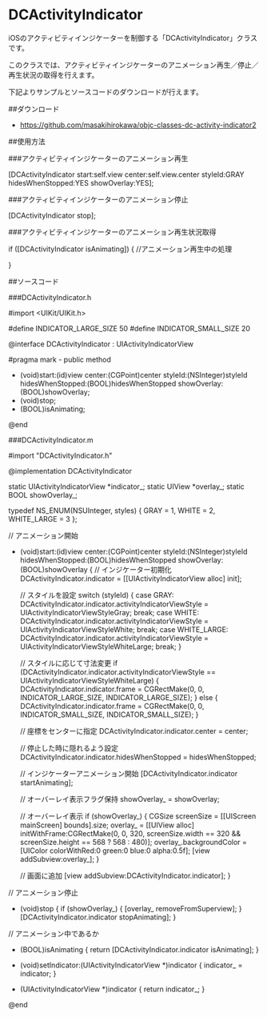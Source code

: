 DCActivityIndicator
===================================

iOSのアクティビティインジケーターを制御する「DCActivityIndicator」クラスです。

このクラスでは、アクティビティインジケーターのアニメーション再生／停止／再生状況の取得を行えます。

下記よりサンプルとソースコードのダウンロードが行えます。

##ダウンロード

- <https://github.com/masakihirokawa/objc-classes-dc-activity-indicator2>

##使用方法

###アクティビティインジケーターのアニメーション再生

[DCActivityIndicator start:self.view
                    center:self.view.center
                   styleId:GRAY
          hidesWhenStopped:YES
               showOverlay:YES];

###アクティビティインジケーターのアニメーション停止

[DCActivityIndicator stop];

###アクティビティインジケーターのアニメーション再生状況取得

if ([DCActivityIndicator isAnimating]) {
    //アニメーション再生中の処理
    
}

##ソースコード

###DCActivityIndicator.h

#import <UIKit/UIKit.h>

#define INDICATOR_LARGE_SIZE 50
#define INDICATOR_SMALL_SIZE 20

@interface DCActivityIndicator : UIActivityIndicatorView

#pragma mark - public method
+ (void)start:(id)view center:(CGPoint)center styleId:(NSInteger)styleId hidesWhenStopped:(BOOL)hidesWhenStopped showOverlay:(BOOL)showOverlay;
+ (void)stop;
+ (BOOL)isAnimating;

@end

###DCActivityIndicator.m

#import "DCActivityIndicator.h"

@implementation DCActivityIndicator

static UIActivityIndicatorView *indicator_;
static UIView                  *overlay_;
static BOOL                    showOverlay_;

typedef NS_ENUM(NSUInteger, styles) {
    GRAY        = 1,
    WHITE       = 2,
    WHITE_LARGE = 3
};

// アニメーション開始
+ (void)start:(id)view center:(CGPoint)center styleId:(NSInteger)styleId hidesWhenStopped:(BOOL)hidesWhenStopped showOverlay:(BOOL)showOverlay
{
    // インジケーター初期化
    DCActivityIndicator.indicator = [[UIActivityIndicatorView alloc] init];
    
    // スタイルを設定
    switch (styleId) {
        case GRAY:
            DCActivityIndicator.indicator.activityIndicatorViewStyle = UIActivityIndicatorViewStyleGray;
            break;
        case WHITE:
            DCActivityIndicator.indicator.activityIndicatorViewStyle = UIActivityIndicatorViewStyleWhite;
            break;
        case WHITE_LARGE:
            DCActivityIndicator.indicator.activityIndicatorViewStyle = UIActivityIndicatorViewStyleWhiteLarge;
            break;
    }
    
    // スタイルに応じて寸法変更
    if (DCActivityIndicator.indicator.activityIndicatorViewStyle == UIActivityIndicatorViewStyleWhiteLarge) {
        DCActivityIndicator.indicator.frame = CGRectMake(0, 0, INDICATOR_LARGE_SIZE, INDICATOR_LARGE_SIZE);
    } else {
        DCActivityIndicator.indicator.frame = CGRectMake(0, 0, INDICATOR_SMALL_SIZE, INDICATOR_SMALL_SIZE);
    }
    
    // 座標をセンターに指定
    DCActivityIndicator.indicator.center = center;
    
    // 停止した時に隠れるよう設定
    DCActivityIndicator.indicator.hidesWhenStopped = hidesWhenStopped;
    
    // インジケーターアニメーション開始
    [DCActivityIndicator.indicator startAnimating];
    
    // オーバーレイ表示フラグ保持
    showOverlay_ = showOverlay;
    
    // オーバーレイ表示
    if (showOverlay_) {
        CGSize screenSize = [[UIScreen mainScreen] bounds].size;
        overlay_ = [[UIView alloc] initWithFrame:CGRectMake(0, 0, 320, screenSize.width == 320 && screenSize.height == 568 ? 568 : 480)];
        overlay_.backgroundColor = [UIColor colorWithRed:0 green:0 blue:0 alpha:0.5f];
        [view addSubview:overlay_];
    }
    
    // 画面に追加
    [view addSubview:DCActivityIndicator.indicator];
}

// アニメーション停止
+ (void)stop
{
    if (showOverlay_) {
        [overlay_ removeFromSuperview];
    }
    [DCActivityIndicator.indicator stopAnimating];
}

// アニメーション中であるか
+ (BOOL)isAnimating
{
    return [DCActivityIndicator.indicator isAnimating];
}

+ (void)setIndicator:(UIActivityIndicatorView *)indicator
{
    indicator_ = indicator;
}

+ (UIActivityIndicatorView *)indicator
{
    return indicator_;
}

@end
